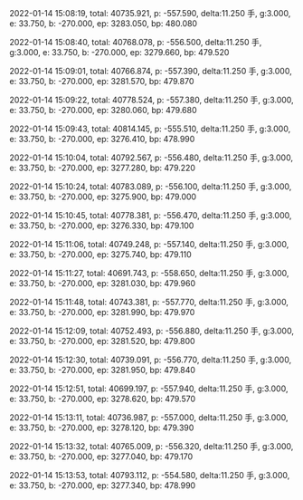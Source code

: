 2022-01-14 15:08:19, total: 40735.921, p: -557.590, delta:11.250 手, g:3.000, e: 33.750, b: -270.000, ep: 3283.050, bp: 480.080

2022-01-14 15:08:40, total: 40768.078, p: -556.500, delta:11.250 手, g:3.000, e: 33.750, b: -270.000, ep: 3279.660, bp: 479.520

2022-01-14 15:09:01, total: 40766.874, p: -557.390, delta:11.250 手, g:3.000, e: 33.750, b: -270.000, ep: 3281.570, bp: 479.870

2022-01-14 15:09:22, total: 40778.524, p: -557.380, delta:11.250 手, g:3.000, e: 33.750, b: -270.000, ep: 3280.060, bp: 479.680

2022-01-14 15:09:43, total: 40814.145, p: -555.510, delta:11.250 手, g:3.000, e: 33.750, b: -270.000, ep: 3276.410, bp: 478.990

2022-01-14 15:10:04, total: 40792.567, p: -556.480, delta:11.250 手, g:3.000, e: 33.750, b: -270.000, ep: 3277.280, bp: 479.220

2022-01-14 15:10:24, total: 40783.089, p: -556.100, delta:11.250 手, g:3.000, e: 33.750, b: -270.000, ep: 3275.900, bp: 479.000

2022-01-14 15:10:45, total: 40778.381, p: -556.470, delta:11.250 手, g:3.000, e: 33.750, b: -270.000, ep: 3276.330, bp: 479.100

2022-01-14 15:11:06, total: 40749.248, p: -557.140, delta:11.250 手, g:3.000, e: 33.750, b: -270.000, ep: 3275.740, bp: 479.110

2022-01-14 15:11:27, total: 40691.743, p: -558.650, delta:11.250 手, g:3.000, e: 33.750, b: -270.000, ep: 3281.030, bp: 479.960

2022-01-14 15:11:48, total: 40743.381, p: -557.770, delta:11.250 手, g:3.000, e: 33.750, b: -270.000, ep: 3281.990, bp: 479.970

2022-01-14 15:12:09, total: 40752.493, p: -556.880, delta:11.250 手, g:3.000, e: 33.750, b: -270.000, ep: 3281.520, bp: 479.800

2022-01-14 15:12:30, total: 40739.091, p: -556.770, delta:11.250 手, g:3.000, e: 33.750, b: -270.000, ep: 3281.950, bp: 479.840

2022-01-14 15:12:51, total: 40699.197, p: -557.940, delta:11.250 手, g:3.000, e: 33.750, b: -270.000, ep: 3278.620, bp: 479.570

2022-01-14 15:13:11, total: 40736.987, p: -557.000, delta:11.250 手, g:3.000, e: 33.750, b: -270.000, ep: 3278.120, bp: 479.390

2022-01-14 15:13:32, total: 40765.009, p: -556.320, delta:11.250 手, g:3.000, e: 33.750, b: -270.000, ep: 3277.040, bp: 479.170

2022-01-14 15:13:53, total: 40793.112, p: -554.580, delta:11.250 手, g:3.000, e: 33.750, b: -270.000, ep: 3277.340, bp: 478.990